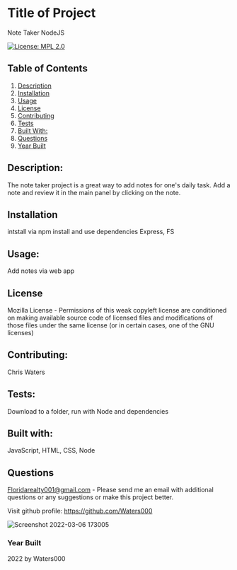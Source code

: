 
 # Title of Project
  Note Taker NodeJS  
  
 
        
[![License: MPL 2.0](https://img.shields.io/badge/License-MPL_2.0-brightgreen.svg)](https://opensource.org/licenses/MPL-2.0)            
## Table of Contents
1. [Description](#Description)
2. [Installation](#Installation)
3. [Usage](#Usage)
4. [License](#License)
5. [Contributing](#Contributing)
6. [Tests](#Tests)
7. [Built With:](#Built-with)
8. [Questions](#Questions)
9. [Year Built](#Year-built)

## Description: 
The note taker project is a great way to add notes for one's daily task.  Add a note and review it in the main panel by clicking on the note. 
## Installation
intstall via npm install and use dependencies Express, FS
## Usage:
 Add notes via web app  
 ## License
Mozilla License - Permissions of this weak copyleft license are conditioned on making available source code of licensed files and modifications of those files under the same license (or in certain cases, one of the GNU licenses)
## Contributing: 
Chris Waters   
## Tests:
Download to a folder, run with Node and dependencies
## Built with:
JavaScript, HTML, CSS, Node

         



    
 ## Questions
  Floridarealty001@gmail.com - Please send me an email with additional questions or any suggestions or make this project better.
 
  Visit github profile:
  https://github.com/Waters000

 ![Screenshot 2022-03-06 173005](https://user-images.githubusercontent.com/94644749/156944893-70a0c107-1d40-42aa-a3c8-d498e9659557.png)
 

### Year Built
2022 by Waters000  
